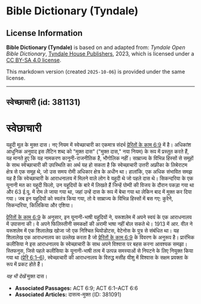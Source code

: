# Bible Dictionary (Tyndale)

## License Information

**Bible Dictionary (Tyndale)** is based on and adapted from: _Tyndale Open Bible Dictionary_, [Tyndale House Publishers](https://tyndaleopenresources.com/), 2023, which is licensed under a [CC BY-SA 4.0 license](https://creativecommons.org/licenses/by-sa/4.0/legalcode.en).

This markdown version (created `2025-10-06`) is provided under the same license.



--------------------------------

## स्वेच्छाचारी (id: 381131)

स्वेछाचारी
==========

यहूदी मूल के मुक्त दास। नए नियम में स्वेच्छाचारी का एकमात्र संदर्भ [प्रेरितों के काम 6:9](https://ref.ly/Acts6:9) में है। अधिकांश आधुनिक अनुवाद इस लैटिन शब्द को "मुक्त दास" ("मुक्त दास," नया नियम) के रूप में प्रस्तुत करते हैं, यह मानते हुए कि यह नामकरण कानूनी\-राजनीतिक है, भौगोलिक नहीं। साम्राज्य के विभिन्न हिस्सों से समूहों के साथ स्वेच्छाचारी की उपस्थिति का अर्थ यह हो सकता है कि स्वेच्छाचारी उत्तरी अफ्रीका के लिबेराटम क्षेत्र से एक समूह थे, जो उस समय रोमी अधिकार क्षेत्र के अधीन था। हालांकि, एक अधिक संभावित समझ यह है कि स्वेच्छाचारी के आराधनालय में मिलने वाले लोग वे यहूदी थे जो पहले दास थे। सिकन्दरिया के एक यूनानी मत का यहूदी फिलो, उन यहूदियों के बारे में लिखते हैं जिन्हें पोम्पी की विजय के दौरान पकड़ा गया था और 63 ई.पू. में रोम ले जाया गया था, जहां उन्हें दास के रूप में बेचा गया था लेकिन बाद में मुक्त कर दिया गया। जब इन यहूदियों को स्वतंत्र किया गया, तो वे साम्राज्य के विभिन्न हिस्सों में बस गए: कुरेने, सिकन्दरिया, किलिकिया और एशिया।

[प्रेरितों के काम 6:9](https://ref.ly/Acts6:9) के अनुसार, इन यूनानी\-भाषी यहूदियों ने, यरूशलेम में अपने स्वयं के एक आराधनालय में उपासना की। वे अपने फिलिस्तीनी समकक्षों की अरामी भाषा नहीं बोल सकते थे। 1913 में आर. वील ने यरूशलेम में एक शिलालेख खोजा जो एक निश्चित थियोडोटस, वेटेनोस के पुत्र से संबंधित था। यह शिलालेख एक आराधनालय का उल्लेख करता है जो [प्रेरितों के काम 6:9](https://ref.ly/Acts6:9) के विवरण के अनुरूप है। प्रारंभिक कलीसिया ने इस आराधनालय के स्वेच्छाचारी के साथ अपने विश्वास पर बहस करना आवश्यक समझा। स्तिफनुस, जिसे पहले कलीसिया के यूनानी\-भाषी तत्व में उत्पन्न समस्याओं से निपटने के लिए नियुक्त किया गया था ([प्रेरि 6:1–6](https://ref.ly/Acts6:1-Acts6:6)), स्वेच्छाचारी की आराधनालय के विरुद्ध मसीह यीशु में विश्वास के सक्षम प्रवक्ता के रूप में प्रकट होते हैं।

*यह भी देखें* मुक्त दास।

* **Associated Passages:** ACT 6:9; ACT 6:1–ACT 6:6
* **Associated Articles:** दासत्व-मुक्त (ID: 381091)

